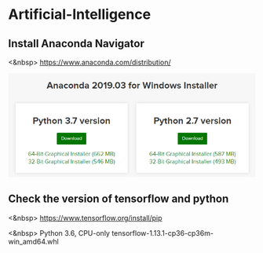 # Artificial-Intelligence

## Install Anaconda Navigator

  <&nbsp> https://www.anaconda.com/distribution/
   
   <img src="images/button1.PNG">
  
## Check the version of tensorflow and python
  
  <&nbsp> https://www.tensorflow.org/install/pip 
  
  <&nbsp> Python 3.6,  CPU-only	tensorflow-1.13.1-cp36-cp36m-win_amd64.whl
